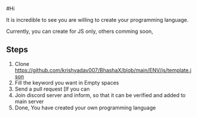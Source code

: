 #Hi

It is incredible to see you are willing to create your programming language.

Currently, you can create for JS only, others comming soon,

## Steps
1. Clone https://github.com/krishyadav007/BhashaX/blob/main/ENV/js/template.json
2. Fill the keyword you want in Empty spaces
3. Send a pull request [If you can
4. Join discord server and inform, so that it can be verified and added to main server
5. Done, You have created your own programming language
